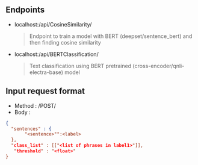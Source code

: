 ## Endpoints
- localhost:<port>/api/CosineSimilarity/
  > Endpoint to train a model with BERT (deepset/sentence_bert) and then finding cosine similarity

- localhost:<port>/api/BERTClassification/
  > Text classification using BERT pretrained (cross-encoder/qnli-electra-base) model

## Input request format
- Method : /POST/
- Body :
```json
{
  "sentences" : {
       "<sentence>"":<label>
  },
  "class_list" : [["<list of phrases in label1>"]],
   "threshold" : "<float>"
}
```
